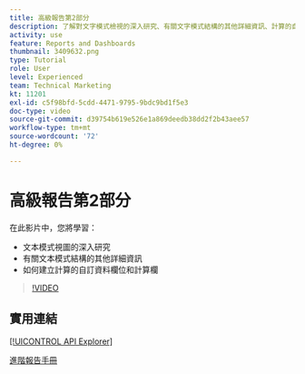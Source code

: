 ```yaml
---
title: 高級報告第2部分
description: 了解對文字模式檢視的深入研究、有關文字模式結構的其他詳細資訊、計算的自訂資料，以及計算的欄。
activity: use
feature: Reports and Dashboards
thumbnail: 3409632.png
type: Tutorial
role: User
level: Experienced
team: Technical Marketing
kt: 11201
exl-id: c5f98bfd-5cdd-4471-9795-9bdc9bd1f5e3
doc-type: video
source-git-commit: d39754b619e526e1a869deedb38dd2f2b43aee57
workflow-type: tm+mt
source-wordcount: '72'
ht-degree: 0%

---
```


# 高級報告第2部分

在此影片中，您將學習：

* 文本模式視圖的深入研究
* 有關文本模式結構的其他詳細資訊
* 如何建立計算的自訂資料欄位和計算欄

>[!VIDEO](https://video.tv.adobe.com/v/3409634/?quality=12)

## 實用連結

[[!UICONTROL API Explorer]](https://developer.adobe.com/workfront/api-explorer/)

[進階報告手冊](/help/assets/advanced-reporting-manual.pdf)
